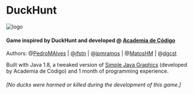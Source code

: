 # DuckHunt

![logo](http://i.imgur.com/oXH1gRX.png)

#### Game inspired by DuckHunt and developed @ [Academia de Código](http://www.academiadecodigo.org/)

Authors: @[PedroMAlves](https://github.com/PedroMAlves) | @[jfstn](https://github.com/jfstn) | @[jpmramos](https://github.com/jpmramos) | @[MatosHM](https://github.com/MatosHM) | @[dgcst](https://github.com/dgcst)

Built with Java 1.8, a tweaked version of [Simple Java Graphics](http://horstmann.com/sjsu/graphics/) (developed by Academia de Código) and 1 month of programming experience.

###### [No ducks were harmed or killed during the development of this game.]
